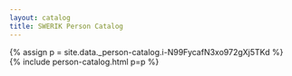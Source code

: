 ```yaml
---
layout: catalog
title: SWERIK Person Catalog
---
```

{% assign p = site.data._person-catalog.i-N99FycafN3xo972gXj5TKd %}
{% include person-catalog.html p=p %}

